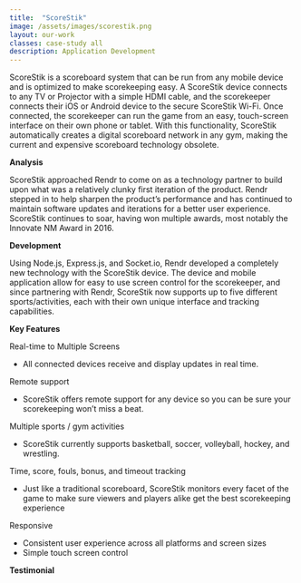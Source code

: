 ```yaml
---
title:  "ScoreStik"
image: /assets/images/scorestik.png
layout: our-work
classes: case-study all
description: Application Development
---
```

ScoreStik is a scoreboard system that can be run from any mobile device and is optimized to make scorekeeping easy. A ScoreStik device connects to any TV or Projector with a simple HDMI cable, and the scorekeeper connects their iOS or Android device to the secure ScoreStik Wi-Fi. Once connected, the scorekeeper can run the game from an easy, touch-screen interface on their own phone or tablet. With this functionality, ScoreStik automatically creates a digital scoreboard network in any gym, making the current and expensive scoreboard technology obsolete. 

**Analysis**

ScoreStik approached Rendr to come on as a technology partner to build upon what was a relatively clunky first iteration of the product. Rendr stepped in to help sharpen the product’s performance and has continued to maintain software updates and iterations for a better user experience. ScoreStik continues to soar, having won multiple awards, most notably the Innovate NM Award in 2016. 

**Development**

Using Node.js, Express.js, and Socket.io, Rendr developed a completely new technology with the ScoreStik device. The device and mobile application allow for easy to use screen control for the scorekeeper, and since partnering with Rendr, ScoreStik now supports up to five different sports/activities, each with their own unique interface and tracking capabilities. 

**Key Features**

Real-time to Multiple Screens

- All connected devices receive and display updates in real time.

Remote support

- ScoreStik offers remote support for any device so you can be sure your scorekeeping won’t miss a beat.

Multiple sports / gym activities

- ScoreStik currently supports basketball, soccer, volleyball, hockey, and wrestling.

Time, score, fouls, bonus, and timeout tracking

- Just like a traditional scoreboard, ScoreStik monitors every facet of the game to make sure viewers and players alike get the best scorekeeping experience

Responsive

- Consistent user experience across all platforms and screen sizes
- Simple touch screen control

**Testimonial**